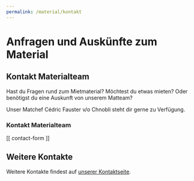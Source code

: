 ```yaml
---
permalink: /material/kontakt
---
```


# Anfragen und Auskünfte zum Material

## Kontakt Materialteam

Hast du Fragen rund zum Mietmaterial? Möchtest du etwas mieten? Oder benötigst du eine Auskunft von unserem Matteam?

Unser Matchef Cédric Fauster v/o Chnobli steht dir gerne zu Verfügung.

### Kontakt Materialteam

[[ contact-form ]]

## Weitere Kontakte

Weitere Kontakte findest auf [unserer Kontaktseite](/kontakt).
